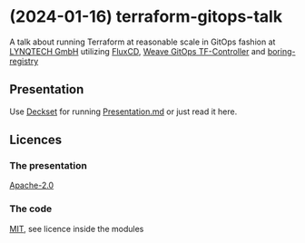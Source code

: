 # (2024-01-16) terraform-gitops-talk

A talk about running Terraform at reasonable scale in GitOps fashion at [LYNQTECH GmbH](https://www.lynq.tech/)
utilizing [FluxCD](https://fluxcd.io/), [Weave GitOps TF-Controller](https://weaveworks.github.io/tf-controller/) and [boring-registry](https://github.com/boring-registry/boring-registry)

## Presentation
Use [Deckset](https://www.deckset.com/) for running [Presentation.md](Presentation.md) or just read it here.

## Licences

### The presentation
[Apache-2.0](https://www.apache.org/licenses/LICENSE-2.0)

### The code
[MIT](https://opensource.org/license/mit/), see licence inside the modules